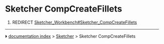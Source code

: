 # Sketcher CompCreateFillets
1.  REDIRECT [Sketcher_Workbench#Sketcher_CompCreateFillets](Sketcher_Workbench#Sketcher_CompCreateFillets.md)



---
⏵ [documentation index](../README.md) > [Sketcher](Sketcher_Workbench.md) > Sketcher CompCreateFillets
